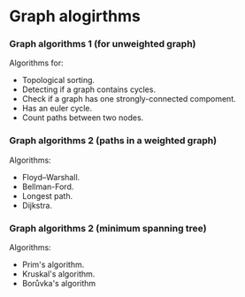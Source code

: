 # Graph alogirthms

<h3>Graph algorithms 1 (for unweighted graph)</h3>
 Algorithms for:
 
 
 - Topological sorting.
 - Detecting if a graph contains cycles.
 - 	Check if a graph has one strongly-connected compoment.
 -  Has an euler cycle.
 - Count paths between two nodes.
 
<h3>Graph algorithms 2 (paths in a weighted graph)</h3>
 Algorithms:
 

 - Floyd–Warshall.
 - 	Bellman-Ford.
 -  Longest path.
 -  Dijkstra.
 
<h3>Graph algorithms 2 (minimum spanning tree)</h3>
 Algorithms:
 
 - Prim's algorithm.
 - Kruskal's algorithm.
 - Borůvka's algorithm
